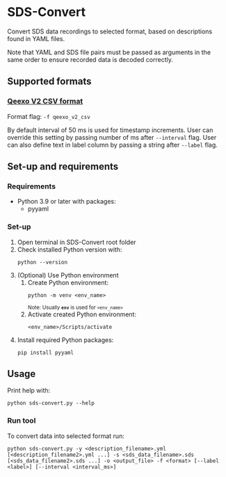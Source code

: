 # SDS-Convert
Convert SDS data recordings to selected format, based on descriptions found in YAML files.

Note that YAML and SDS file pairs must be passed as arguments in the same order to ensure recorded data
is decoded correctly.

## Supported formats
### [Qeexo V2 CSV format](https://docs.qeexo.com/guides/userguides/data-management#2-1-Data-format-specification)
Format flag: `-f qeexo_v2_csv`

By default interval of 50 ms is used for timestamp increments. User can override this setting by
passing number of ms after `--interval` flag. User can also define text in label column by passing a string
after `--label` flag.

## Set-up and requirements
### Requirements
- Python 3.9 or later with packages:
  - pyyaml

### Set-up
1. Open terminal in SDS-Convert root folder
2. Check installed Python version with:
   ```
   python --version
   ```
3. (Optional) Use Python environment
   1. Create Python environment:
      ```
      python -m venv <env_name>
      ```
      <sup>Note: Usually **`env`** is used for `<env_name>`</sup>
   2. Activate created Python environment:
      ```
      <env_name>/Scripts/activate
      ```
4. Install required Python packages:
   ```
   pip install pyyaml
   ```

## Usage
Print help with:
```
python sds-convert.py --help
```
### Run tool
To convert data into selected format run:
```
python sds-convert.py -y <description_filename>.yml [<description_filename2>.yml ...] -s <sds_data_filename>.sds [<sds_data_filename2>.sds ...] -o <output_file> -f <format> [--label <label>] [--interval <interval_ms>]
```
